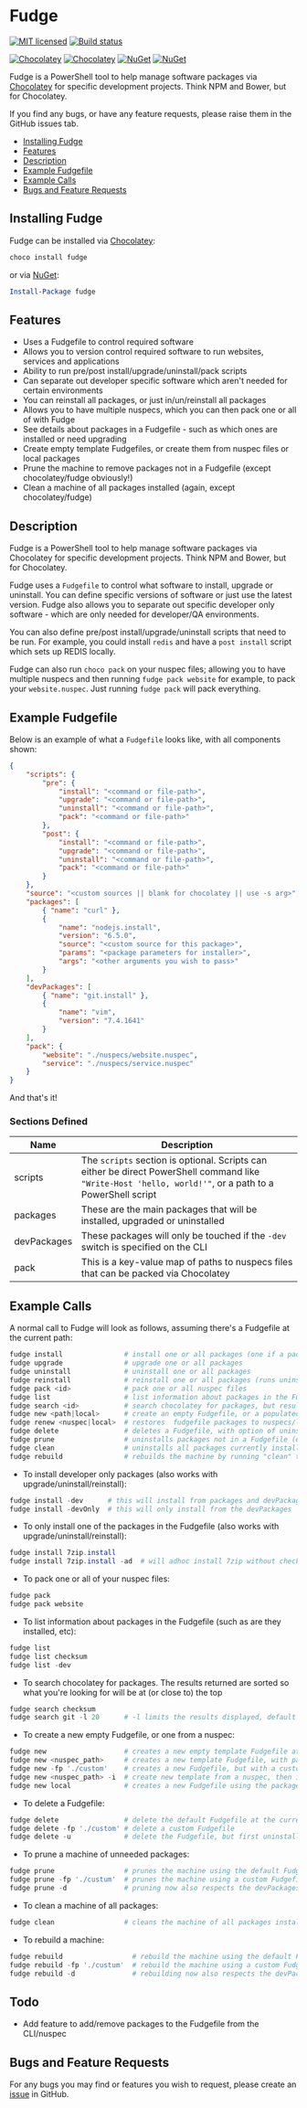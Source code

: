# Fudge

[![MIT licensed](https://img.shields.io/badge/license-MIT-blue.svg)](https://raw.githubusercontent.com/Badgerati/Fudge/master/LICENSE.txt)
[![Build status](https://ci.appveyor.com/api/projects/status/23t545fdqhash4tc/branch/develop?svg=true)](https://ci.appveyor.com/project/Badgerati/fudge/branch/develop)

[![Chocolatey](https://img.shields.io/chocolatey/v/fudge.svg?colorB=a1301c)](https://chocolatey.org/packages/fudge)
[![Chocolatey](https://img.shields.io/chocolatey/dt/fudge.svg?label=downloads&colorB=a1301c)](https://chocolatey.org/packages/fudge)
[![NuGet](https://img.shields.io/nuget/v/fudge.svg?colorB=1a1c58)](https://www.nuget.org/packages/fudge/)
[![NuGet](https://img.shields.io/nuget/dt/fudge.svg?colorB=1a1c58)](https://www.nuget.org/packages/fudge/)

Fudge is a PowerShell tool to help manage software packages via [Chocolatey](https://chocolatey.org) for specific development projects. Think NPM and Bower, but for Chocolatey.

If you find any bugs, or have any feature requests, please raise them in the GitHub issues tab.

* [Installing Fudge](#installing-fudge)
* [Features](#features)
* [Description](#description)
* [Example Fudgefile](#example-fudgefile)
* [Example Calls](#example-calls)
* [Bugs and Feature Requests](#bugs-and-feature-requests)

## Installing Fudge

Fudge can be installed via [Chocolatey](https://chocolatey.org/packages/fudge):

```powershell
choco install fudge
```

or via [NuGet](https://www.nuget.org/packages/fudge/):

```powershell
Install-Package fudge
```

## Features

* Uses a Fudgefile to control required software
* Allows you to version control required software to run websites, services and applications
* Ability to run pre/post install/upgrade/uninstall/pack scripts
* Can separate out developer specific software which aren't needed for certain environments
* You can reinstall all packages, or just in/un/reinstall all packages
* Allows you to have multiple nuspecs, which you can then pack one or all of with Fudge
* See details about packages in a Fudgefile - such as which ones are installed or need upgrading
* Create empty template Fudgefiles, or create them from nuspec files or local packages
* Prune the machine to remove packages not in a Fudgefile (except chocolatey/fudge obviously!)
* Clean a machine of all packages installed (again, except chocolatey/fudge)

## Description

Fudge is a PowerShell tool to help manage software packages via Chocolatey for specific development projects. Think NPM and Bower, but for Chocolatey.

Fudge uses a `Fudgefile` to control what software to install, upgrade or uninstall. You can define specific versions of software or just use the latest version.
Fudge also allows you to separate out specific developer only software - which are only needed for developer/QA environments.

You can also define pre/post install/upgrade/uninstall scripts that need to be run. For example, you could install `redis` and have a `post install` script which sets up REDIS locally.

Fudge can also run `choco pack` on your nuspec files; allowing you to have multiple nuspecs and then running `fudge pack website` for example, to pack your `website.nuspec`.
Just running `fudge pack` will pack everything.

## Example Fudgefile

Below is an example of what a `Fudgefile` looks like, with all components shown:

```json
{
    "scripts": {
        "pre": {
            "install": "<command or file-path>",
            "upgrade": "<command or file-path>",
            "uninstall": "<command or file-path>",
            "pack": "<command or file-path>"
        },
        "post": {
            "install": "<command or file-path>",
            "upgrade": "<command or file-path>",
            "uninstall": "<command or file-path>",
            "pack": "<command or file-path>"
        }
    },
    "source": "<custom sources || blank for chocolatey || use -s arg>",
    "packages": [
        { "name": "curl" },
        {
            "name": "nodejs.install",
            "version": "6.5.0",
            "source": "<custom source for this package>",
            "params": "<package parameters for installer>",
            "args": "<other arguments you wish to pass>"
        }
    ],
    "devPackages": [
        { "name": "git.install" },
        {
            "name": "vim",
            "version": "7.4.1641"
        }
    ],
    "pack": {
        "website": "./nuspecs/website.nuspec",
        "service": "./nuspecs/service.nuspec"
    }
}
```

And that's it!

### Sections Defined

| Name | Description |
| ---- | ----------- |
| scripts | The `scripts` section is optional. Scripts can either be direct PowerShell command like `"Write-Host 'hello, world!'"`, or a path to a PowerShell script |
| packages | These are the main packages that will be installed, upgraded or uninstalled |
| devPackages | These packages will only be touched if the `-dev` switch is specified on the CLI |
| pack | This is a key-value map of paths to nuspecs files that can be packed via Chocolatey |

## Example Calls

A normal call to Fudge will look as follows, assuming there's a Fudgefile at the current path:

```powershell
fudge install               # install one or all packages (one if a package_id is passed)
fudge upgrade               # upgrade one or all packages
fudge uninstall             # uninstall one or all packages
fudge reinstall             # reinstall one or all packages (runs uninstall then install)
fudge pack <id>             # pack one or all nuspec files
fudge list                  # list information about packages in the Fudgefile
fudge search <id>           # search chocolatey for packages, but results are sorted
fudge new <path|local>      # create an empty Fudgefile, or a populated one from a nuspec/local
fudge renew <nuspec|local>  # restores  fudgefile packages to nuspecs/local or empty
fudge delete                # deletes a Fudgefile, with option of uninstalling packages first
fudge prune                 # uninstalls packages not in a Fudgefile (except choco/fudge)
fudge clean                 # uninstalls all packages currently installed (except choco/fudge)
fudge rebuild               # rebuilds the machine by running "clean" then "install"
```

* To install developer only packages (also works with upgrade/uninstall/reinstall):

```powershell
fudge install -dev      # this will install from packages and devPackages
fudge install -devOnly  # this will only install from the devPackages
```

* To only install one of the packages in the Fudgefile (also works with upgrade/uninstall/reinstall):

```powershell
fudge install 7zip.install
fudge install 7zip.install -ad  # will adhoc install 7zip without checking Fudgefile
```

* To pack one or all of your nuspec files:

```powershell
fudge pack
fudge pack website
```

* To list information about packages in the Fudgefile (such as are they installed, etc):

```powershell
fudge list
fudge list checksum
fudge list -dev
```

* To search chocolatey for packages. The results returned are sorted so what you're looking for will be at (or close to) the top

```powershell
fudge search checksum
fudge search git -l 20      # -l limits the results displayed, default is 10 (0 is everything)
```

* To create a new empty Fudgefile, or one from a nuspec:

```powershell
fudge new                   # creates a new empty template Fudgefile at the current path
fudge new <nuspec_path>     # creates a new template Fudgefile, with packages/pack populated
fudge new -fp './custom'    # creates a new Fudgefile, but with a custom name
fudge new <nuspec_path> -i  # create new template from a nuspec, then installs the packages
fudge new local             # creates a new Fudgefile using the packages currently installed
```

* To delete a Fudgefile:

```powershell
fudge delete                # delete the default Fudgefile at the current path
fudge delete -fp './custom' # delete a custom Fudgefile
fudge delete -u             # delete the Fudgefile, but first uninstall the packages
```

* To prune a machine of unneeded packages:

```powershell
fudge prune                 # prunes the machine using the default Fudgefile
fudge prune -fp './custum'  # prunes the machine using a custom Fudgefile
fudge prune -d              # pruning now also respects the devPackages
```

* To clean a machine of all packages:

```powershell
fudge clean                 # cleans the machine of all packages installed
```

* To rebuild a machine:

```powershell
fudge rebuild                 # rebuild the machine using the default Fudgefile
fudge rebuild -fp './custum'  # rebuild the machine using a custom Fudgefile
fudge rebuild -d              # rebuilding now also respects the devPackages
```

## Todo

* Add feature to add/remove packages to the Fudgefile from the CLI/nuspec

## Bugs and Feature Requests

For any bugs you may find or features you wish to request, please create an [issue](https://github.com/Badgerati/Fudge/issues "Issues") in GitHub.